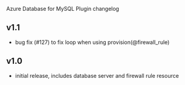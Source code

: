 Azure Database for MySQL Plugin changelog

v1.1
-----

- bug fix (#127) to fix loop when using provision(@firewall_rule) 

v1.0
-----

- initial release, includes database server and firewall rule resource
